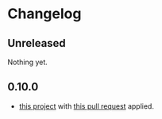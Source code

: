 # Changelog

## Unreleased

Nothing yet.

## 0.10.0

- [this project](https://github.com/tailwindlabs/tailwindcss-intellisense) with [this pull request](https://github.com/tailwindlabs/tailwindcss-intellisense/pull/831) applied.
